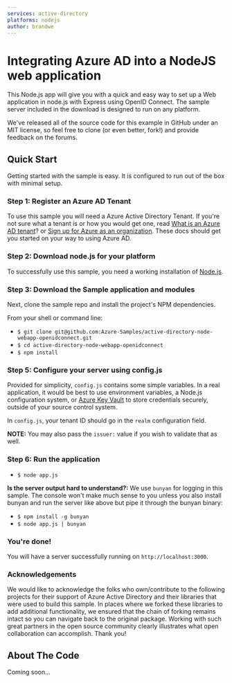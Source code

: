 ```yaml
---
services: active-directory
platforms: nodejs
author: brandwe
---
```


# Integrating Azure AD into a NodeJS web application

This Node.js app will give you with a quick and easy way to set up a Web application in node.js with Express using OpenID Connect. The sample server included in the download is designed to run on any platform.

We've released all of the source code for this example in GitHub under an MIT license, so feel free to clone (or even better, fork!) and provide feedback on the forums.


## Quick Start

Getting started with the sample is easy. It is configured to run out of the box with minimal setup.

### Step 1: Register an Azure AD Tenant

To use this sample you will need a Azure Active Directory Tenant. If you're not sure what a tenant is or how you would get one, read [What is an Azure AD tenant](http://technet.microsoft.com/library/jj573650.aspx)? or [Sign up for Azure as an organization](http://azure.microsoft.com/documentation/articles/sign-up-organization/). These docs should get you started on your way to using Azure AD.

### Step 2: Download node.js for your platform

To successfully use this sample, you need a working installation of [Node.js](https://nodejs.org/).

### Step 3: Download the Sample application and modules

Next, clone the sample repo and install the project's NPM dependencies.

From your shell or command line:

* `$ git clone git@github.com:Azure-Samples/active-directory-node-webapp-openidconnect.git`
* `$ cd active-directory-node-webapp-openidconnect`
* `$ npm install`

### Step 5: Configure your server using config.js

Provided for simplicity, `config.js` contains some simple variables. In a 
real application, it would be best to use environment variables, a Node.js 
configuration system, or [Azure Key Vault](https://azure.microsoft.com/en-us/services/key-vault/) 
to store credentials securely, outside of your source control system.

In `config.js`, your tenant ID should go in the `realm` configuration field.

**NOTE:** You may also pass the `issuer:` value if you wish to validate that as well.

### Step 6: Run the application

* `$ node app.js`

**Is the server output hard to understand?:** We use `bunyan` for logging in this sample. The console won't make much sense to you unless you also install bunyan and run the server like above but pipe it through the bunyan binary:

* `$ npm install -g bunyan`
* `$ node app.js | bunyan`

### You're done!

You will have a server successfully running on `http://localhost:3000`.

### Acknowledgements

We would like to acknowledge the folks who own/contribute to the following projects for their support of Azure Active Directory and their libraries that were used to build this sample. In places where we forked these libraries to add additional functionality, we ensured that the chain of forking remains intact so you can navigate back to the original package. Working with such great partners in the open source community clearly illustrates what open collaboration can accomplish. Thank you!

## About The Code

Coming soon...
